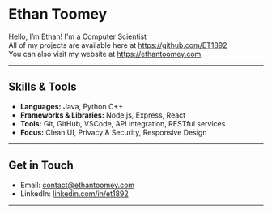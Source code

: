 # Ethan Toomey

Hello, I’m Ethan!
I'm a Computer Scientist
<br>
All of my projects are available here at https://github.com/ET1892
<br>
You can also visit my website at https://ethantoomey.com

---
## Skills & Tools

- **Languages:** Java, Python C++
- **Frameworks & Libraries:** Node.js, Express, React
- **Tools:** Git, GitHub, VSCode, API integration, RESTful services  
- **Focus:** Clean UI, Privacy & Security, Responsive Design

---

## Get in Touch

- Email: [contact@ethantoomey.com](mailto:contact@ethantoomey.com)  
- LinkedIn: [linkedin.com/in/et1892](https://www.linkedin.com/in/et1892)  

---
